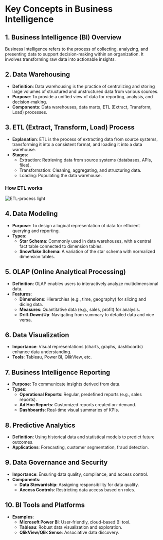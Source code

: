 
# Key Concepts in Business Intelligence

## 1. **Business Intelligence (BI) Overview**
Business Intelligence refers to the process of collecting, analyzing, and presenting data to support decision-making within an organization. It involves transforming raw data into actionable insights.

## 2. **Data Warehousing**
- **Definition**: Data warehousing is the practice of centralizing and storing large volumes of structured and unstructured data from various sources.
- **Purpose**: To provide a unified view of data for reporting, analysis, and decision-making.
- **Components**: Data warehouses, data marts, ETL (Extract, Transform, Load) processes.

## 3. **ETL (Extract, Transform, Load) Process**
- **Explanation**: ETL is the process of extracting data from source systems, transforming it into a consistent format, and loading it into a data warehouse.
- **Stages**:
    - Extraction: Retrieving data from source systems (databases, APIs, files).
    - Transformation: Cleaning, aggregating, and structuring data.
    - Loading: Populating the data warehouse.

### How ETL works 
![ETL-process light](https://github.com/AnthonyByansi/BI-Hub-Insights-Analytics-and-Strategies/assets/101401469/dcb8c200-39f5-4425-99fa-5de9fd171bca)

## 4. **Data Modeling**
- **Purpose**: To design a logical representation of data for efficient querying and reporting.
- **Types**:
    - **Star Schema**: Commonly used in data warehouses, with a central fact table connected to dimension tables.
    - **Snowflake Schema**: A variation of the star schema with normalized dimension tables.

## 5. **OLAP (Online Analytical Processing)**
- **Definition**: OLAP enables users to interactively analyze multidimensional data.
- **Features**:
    - **Dimensions**: Hierarchies (e.g., time, geography) for slicing and dicing data.
    - **Measures**: Quantitative data (e.g., sales, profit) for analysis.
    - **Drill-Down/Up**: Navigating from summary to detailed data and vice versa.

## 6. **Data Visualization**
- **Importance**: Visual representations (charts, graphs, dashboards) enhance data understanding.
- **Tools**: Tableau, Power BI, QlikView, etc.

## 7. **Business Intelligence Reporting**
- **Purpose**: To communicate insights derived from data.
- **Types**:
    - **Operational Reports**: Regular, predefined reports (e.g., sales reports).
    - **Ad Hoc Reports**: Customized reports created on-demand.
    - **Dashboards**: Real-time visual summaries of KPIs.

## 8. **Predictive Analytics**
- **Definition**: Using historical data and statistical models to predict future outcomes.
- **Applications**: Forecasting, customer segmentation, fraud detection.

## 9. **Data Governance and Security**
- **Importance**: Ensuring data quality, compliance, and access control.
- **Components**:
    - **Data Stewardship**: Assigning responsibility for data quality.
    - **Access Controls**: Restricting data access based on roles.

## 10. **BI Tools and Platforms**
- **Examples**:
    - **Microsoft Power BI**: User-friendly, cloud-based BI tool.
    - **Tableau**: Robust data visualization and exploration.
    - **QlikView/Qlik Sense**: Associative data discovery.

